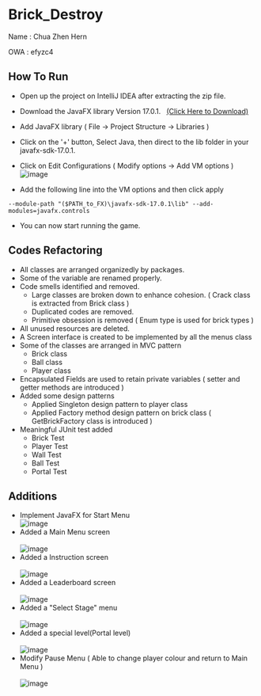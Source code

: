 # Brick_Destroy

Name : Chua Zhen Hern

OWA : efyzc4

## How To Run
- Open up the project on IntelliJ IDEA after extracting the zip file.

- Download the JavaFX library Version 17.0.1. &nbsp;  [(Click Here to Download)](https://gluonhq.com/products/javafx/)
- Add JavaFX library ( File -> Project Structure -> Libraries )
- Click on the '+' button, Select Java, then direct to the lib folder in your javafx-sdk-17.0.1.
- Click on Edit Configurations ( Modify options -> Add VM options )  <br/> ![image](https://user-images.githubusercontent.com/93503454/144802698-41ef598c-a7c1-425c-84f7-1e88b0f6c2b5.png)

- Add the following line into the VM options and then click apply
```
--module-path "($PATH_to_FX)\javafx-sdk-17.0.1\lib" --add-modules=javafx.controls
```


- You can now start running the game.

## Codes Refactoring
- All classes are arranged organizedly by packages.
- Some of the variable are renamed properly.
- Code smells identified and removed.
  - Large classes are broken down to enhance cohesion. ( Crack class is extracted from Brick class )
  - Duplicated codes are removed.
  - Primitive obsession is removed ( Enum type is used for brick types )
- All unused resources are deleted.
- A Screen interface is created to be implemented by all the menus class
- Some of the classes are arranged in MVC pattern
  - Brick class
  - Ball class
  - Player class
- Encapsulated Fields are used to retain private variables ( setter and getter methods are introduced )
- Added some design patterns
  - Applied Singleton design pattern to player class
  - Applied Factory method design pattern on brick class ( GetBrickFactory class is introduced )
- Meaningful JUnit test added
  - Brick Test
  - Player Test
  - Wall Test
  - Ball Test
  - Portal Test 

## Additions
- Implement JavaFX for Start Menu <br/> 
![image](https://user-images.githubusercontent.com/93503454/144977353-e1eeef8c-0125-4f7a-bc41-a8e9b056ab29.png) <br/>
- Added a Main Menu screen <br/> <br/> 
![image](https://user-images.githubusercontent.com/93503454/144978210-37446ffe-bfd8-4996-a6bc-937856ca1ccd.png) <br/>
- Added a Instruction screen <br/> <br/> 
![image](https://user-images.githubusercontent.com/93503454/144977479-f9c27653-4f95-4c91-9cb3-40527c31c6e9.png) <br/>
- Added a Leaderboard screen <br/> <br/> 
![image](https://user-images.githubusercontent.com/93503454/144977531-0bea16eb-729d-4ab4-b579-adf13f4ef737.png) <br/>
- Added a "Select Stage" menu <br/> <br/> 
![image](https://user-images.githubusercontent.com/93503454/144977859-c2f4d71b-8754-4b69-86bc-3e62b7659e92.png) <br/>
- Added a special level(Portal level) <br/> <br/> 
![image](https://user-images.githubusercontent.com/93503454/144978365-e2e0e4b6-6e21-41d6-b883-61eadd0d0826.png) <br/>
- Modify Pause Menu ( Able to change player colour and return to Main Menu ) <br/> <br/>
![image](https://user-images.githubusercontent.com/93503454/144979539-d97fb0bd-c34b-4fc1-bec3-1dd6669d41c2.png) <br/>





